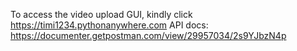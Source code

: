 To access the video upload GUI, kindly click https://timi1234.pythonanywhere.com
API docs: https://documenter.getpostman.com/view/29957034/2s9YJbzN4p
